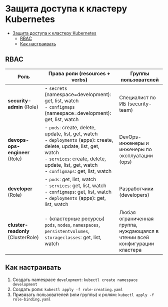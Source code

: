 # Защита доступа к кластеру Kubernetes

- [Защита доступа к кластеру Kubernetes](#защита-доступа-к-кластеру-kubernetes)
  - [RBAC](#rbac)
  - [Как настраивать](#как-настраивать)

## RBAC

| Роль                          | Права роли (resources + verbs)                                                                                                                                                | Группы пользователей                                         |
|-------------------------------|---------------------------------------------------------------------------------------------------------------------------------------------------------------------------------|--------------------------------------------------------------|
| **security-admin** (Role)     | - `secrets` (namespace=development): get, list, watch <br/> - `configmaps` (namespace=development): get, list, watch                                                             | Специалист по ИБ (security-team)                             |
| **devops-ops-engineer** (Role) | - `pods`: create, delete, update, list, get, watch<br/> - `deployments` (apps): create, delete, update, list, get, watch<br/> - `services`: create, delete, update, list, get, watch<br/> - `configmaps`: get, list, watch | DevOps-инженеры и инженеры по эксплуатации (ops)            |
| **developer** (Role)         | - `pods`: get, list, watch<br/> - `services`: get, list, watch<br/> - `configmaps`: get, list, watch<br/> - `deployments` (apps): get, list, watch                                 | Разработчики (developers)                                    |
| **cluster-readonly** (ClusterRole) | - (кластерные ресурсы) `pods`, `nodes`, `namespaces`, `persistentvolumes`, `storageclasses`: get, list, watch                                                                | Любая ограниченная группа, нуждающаяся в чтении всей конфигурации кластера |

## Как настраивать
1. Создать namespace `development`: `kubectl create namespace development`
2. Создать роли: `kubectl apply -f role-creating.yaml`
3. Привязать пользователей (или группы) к ролям: `kubectl apply -f role-binding.yaml`
